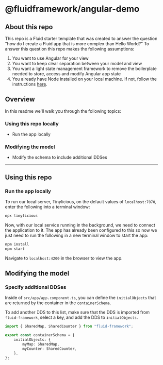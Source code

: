 # @fluidframework/angular-demo

## About this repo

This repo is a Fluid starter template that was created to answer the question "how do I create a Fluid app that is more complex than Hello World?" To answer this question this repo makes the following assumptions:

1. You want to use Angular for your view
2. You want to keep clear separation between your model and view
3. You want a light state management framework to remove the boilerplate needed to store, access and modify Angular app state
4. You already have Node installed on your local machine. If not, follow the instructions [here](https://nodejs.org/en/download/).

## Overview

In this readme we'll walk you through the following topics:

### Using this repo locally

-   Run the app locally

### Modifying the model

-   Modify the schema to include additional DDSes

---

## Using this repo

### Run the app locally

To run our local server, Tinylicious, on the default values of `localhost:7070`, enter the following into a terminal window:

```bash
npx tinylicious
```

Now, with our local service running in the background, we need to connect the application to it.
The app has already been configured to this so now we just need to run the following in a new terminal window to start the app:

```bash
npm install
npm start
```

Navigate to `localhost:4200` in the browser to view the app.

## Modifying the model

### Specify additional DDSes

Inside of `src/app/app.component.ts`, you can define the `initialObjects` that are returned by the container in the `containerSchema`.

To add another DDS to this list, make sure that the DDS is imported from `fluid-framework`, select a key, and add the DDS to `initialObjects`.

```ts
import { SharedMap, SharedCounter } from "fluid-framework";

export const containerSchema = {
	initialObjects: {
		myMap: SharedMap,
		myCounter: SharedCounter,
	},
};
```

